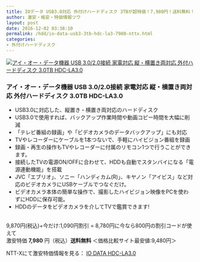 ```yaml
---
title: IOデータ USB3.0対応 外付けハードディスク 3TBが超特価！7,980円！送料無料！
author: 激安・格安・特価情報ツウ
layout: post
date: 2016-12-02 03:38:10
permalink: /hdd/io-data-usb3-3tb-hdc-la3-7980-nttx.html
categories:
- 外付けハードディスク
---
```


<div class="img-bg2 img_L">
<a href="//px.a8.net/svt/ejp?a8mat=ZYP6S+8IMA3E+S1Q+BWGDT&#038;a8ejpredirect=//nttxstore.jp/_II_IO14660645" target="_blank"><img border="0" alt="アイ・オー・データ機器 USB 3.0/2.0接続 家電対応 縦・横置き両対応 外付ハードディスク 3.0TB HDC-LA3.0" src="//image.nttxstore.jp/250_images/I/IO/IO14660645.jpg" data-recalc-dims="1" /></a>
</div>

### アイ・オー・データ機器 USB 3.0/2.0接続 家電対応 縦・横置き両対応 外付ハードディスク 3.0TB HDC-LA3.0
<!--more-->

* USB3.0に対応した、縦置き・横置き両対応のハードディスク
* USB3.0で使用すれば、バックアップ作業時間や動画コピー時間を大幅に削減
* 「テレビ番組の録画」や「ビデオカメラのデータバックアップ」にも対応
* TVやレコーダーにケーブルを1本つないで、手軽にハイビジョン番組を録画
* 録画・再生の操作もTVやレコーダーに付属のリモコン1つで行うことができます。
* 接続したTVの電源ON/OFFに合わせて、HDDも自動でスタンバイになる「電源連動機能」を搭載
* JVC「エブリオ」、ソニー「ハンディカム(R)」、キヤノン「アイビス」など対応のビデオカメラにUSBケーブルでつなぐだけ。
* ビデオカメラ本体の簡単な操作で、撮影したハイビジョン映像をPCを使わずにHDDに保存可能。
* HDDのデータをビデオカメラを介してTVで鑑賞できます!

<br clear="all" />9,870円(税込)+今だけ:1,090円割引 = 8,780円に今なら800円の割引コードが使えて <br>激安特価 <span class="tokka-price"><strong>7,980</strong></span> 円（税込）**送料無料**
＜価格比較サイト最安値:9,480円＞

NTT-Xにて激安特価情報を見る： <span class="fs150p"><a href="//px.a8.net/svt/ejp?a8mat=ZYP6S+8IMA3E+S1Q+BWGDT&#038;a8ejpredirect=//nttxstore.jp/_II_IO14660645" target="_blank">IO DATA HDC-LA3.0</a></span>
